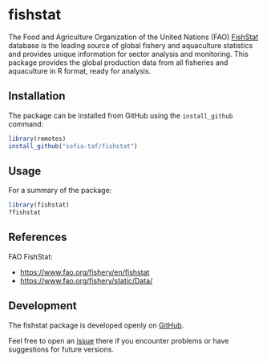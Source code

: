 fishstat
========

The Food and Agriculture Organization of the United Nations (FAO)
[FishStat](https://www.fao.org/fishery/en/fishstat) database is the leading
source of global fishery and aquaculture statistics and provides unique
information for sector analysis and monitoring. This package provides the global
production data from all fisheries and aquaculture in R format, ready for
analysis.

Installation
------------

The package can be installed from GitHub using the `install_github` command:

```R
library(remotes)
install_github("sofia-taf/fishstat")
```

Usage
-----

For a summary of the package:

```R
library(fishstat)
?fishstat
```

References
----------

FAO FishStat:
* https://www.fao.org/fishery/en/fishstat
* https://www.fao.org/fishery/static/Data/

Development
-----------

The fishstat package is developed openly on
[GitHub](https://github.com/sofia-taf/fishstat).

Feel free to open an [issue](https://github.com/sofia-taf/fishstat/issues) there
if you encounter problems or have suggestions for future versions.
